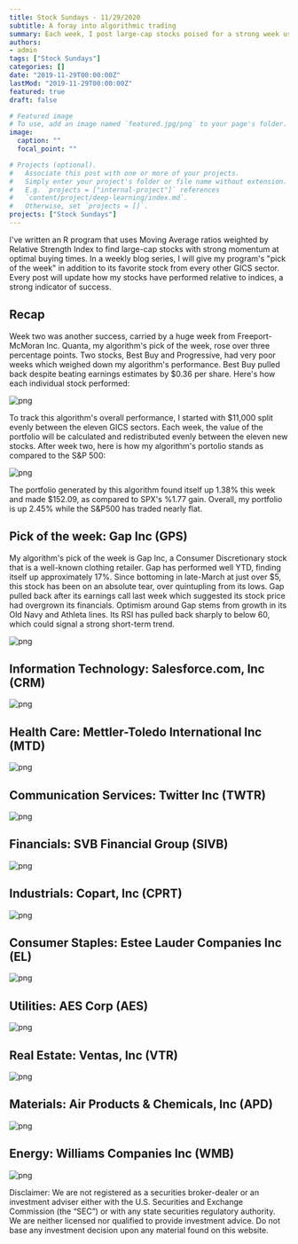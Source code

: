 ```yaml
---
title: Stock Sundays - 11/29/2020
subtitle: A foray into algorithmic trading
summary: Each week, I post large-cap stocks poised for a strong week using a technicals-based algorithm.
authors: 
- admin
tags: ["Stock Sundays"]
categories: []
date: "2019-11-29T00:00:00Z"
lastMod: "2019-11-29T00:00:00Z"
featured: true
draft: false

# Featured image
# To use, add an image named `featured.jpg/png` to your page's folder. 
image:
  caption: ""
  focal_point: ""

# Projects (optional).
#   Associate this post with one or more of your projects.
#   Simply enter your project's folder or file name without extension.
#   E.g. `projects = ["internal-project"]` references 
#   `content/project/deep-learning/index.md`.
#   Otherwise, set `projects = []`.
projects: ["Stock Sundays"]
---
```


I've written an R program that uses Moving Average ratios weighted by Relative Strength Index to find large-cap stocks with strong momentum at optimal buying times. In a weekly blog series, I will give my program's "pick of the week" in addition to its favorite stock from every other GICS sector. Every post will update how my stocks have performed relative to indices, a strong indicator of success.

## Recap

Week two was another success, carried by a huge week from Freeport-McMoran Inc. Quanta, my algorithm's pick of the week, rose over three percentage points. Two stocks, Best Buy and Progressive, had very poor weeks which weighed down my algorithm's performance. Best Buy pulled back despite beating earnings estimates by $0.36 per share. Here's how each individual stock performed:

![png](./11.22.2020IndividualStockReturns.png)

To track this algorithm's overall performance, I started with $11,000 split evenly between the eleven GICS sectors. Each week, the value of the portfolio will be calculated and redistributed evenly between the eleven new stocks. After week two, here is how my algorithm's portolio stands as compared to the S&P 500:

![png](./11.22.2020weekTwoResults.png)

The portfolio generated by this algorithm found itself up 1.38% this week and made $152.09, as compared to SPX's %1.77 gain. Overall, my portfolio is up 2.45% while the S&P500 has traded nearly flat.

## Pick of the week: Gap Inc (GPS)

My algorithm's pick of the week is Gap Inc, a Consumer Discretionary stock that is a well-known clothing retailer. Gap has performed well YTD, finding itself up approximately 17%. Since bottoming in late-March at just over $5, this stock has been on an absolute tear, over quintupling from its lows. Gap pulled back after its earnings call last week which suggested its stock price had overgrown its financials. Optimism around Gap stems from growth in its Old Navy and Athleta lines. Its RSI has pulled back sharply to below 60, which could signal a strong short-term trend.

![png](./Discretionary11.29.2020.png)

## Information Technology: Salesforce.com, Inc (CRM)

![png](./Tech11.29.2020.png)

## Health Care: Mettler-Toledo International Inc (MTD)

![png](./Health11.29.2020.png)

## Communication Services: Twitter Inc (TWTR)

![png](./Comms11.29.2020.png)

## Financials: SVB Financial Group (SIVB)

![png](./Financials11.29.2020.png)

## Industrials: Copart, Inc (CPRT)

![png](./Industrials11.29.2020.png)

## Consumer Staples: Estee Lauder Companies Inc (EL)

![png](./Staples11.29.2020.png)

## Utilities: AES Corp (AES)

![png](./Utilities11.29.2020.png)

## Real Estate: Ventas, Inc (VTR)

![png](./Estate11.29.2020.png)

## Materials: Air Products & Chemicals, Inc (APD)

![png](./Materials11.29.2020.png)

## Energy: Williams Companies Inc (WMB)

![png](./Energy11.29.2020.png)

Disclaimer: We are not registered as a securities broker-dealer or an investment adviser either with the U.S. Securities and Exchange Commission (the “SEC”) or with any state securities regulatory authority. We are neither licensed nor qualified to provide investment advice. Do not base any investment decision upon any material found on this website.